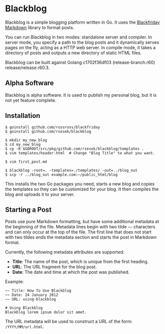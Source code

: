 # Blackblog

Blackblog is a simple blogging platform written in Go. It uses the
[Blackfriday Markdown](https://github.com/russross/blackfriday) library to
format posts.

You can run Blackblog in two modes: standalone server and compiler. In server
mode, you specify a path to the blog posts and it dynamically serves pages on
the fly, acting as a HTTP web server. In compile mode, it takes a directory
of posts and outputs a new directory of static HTML files.

Blackblog can be built against Golang c1702f36df03 (release-branch.r60) release/release.r60.3.

## Alpha Software

Blackblog is alpha software. It is used to publish my personal blog, but it is
not yet feature complete.

## Installation

    $ goinstall github.com/russross/blackfriday
    $ goinstall github.com/rsesek/blackblog

    $ mkdir my_new_blog
    $ cd my_new_blog
    $ cp -R $GOROOT/src/pkg/github.com/rsesek/blackblog/templates .
    $ vim templates/header.html  # Change "Blog Title" to what you want.

    $ vim first_post.md

    $ blackblog -root=. -templates=./templates/ -out=../blog_out
    $ scp -r ../blog_out example.com:~/public_html/blog

This installs the two Go packages you need, starts a new blog and copies the
templates so they can be customized for your blog. It then compiles the blog
and uploads it to your server.

## Starting a Post

Posts use pure Markdown formatting, but have some additional metadata at the
beginning of the file. Metadata lines begin with two tilde `~~` characters and
can only occur at the top of the file. The first line that does not start with
two tildes ends the metadata section and starts the post in Markdown format.

Currently, the following metadata attributes are supported:

* **Title**: The name of the post, which is unique from the first heading.
* **URL**: The URL fragment for the blog post.
* **Date**: The date and time at which the post was published.

Example:

    ~~ Title: How To Use Blackblog
    ~~ Date: 24 January 2012
    ~~ URL: using-blackblog

    # Using Blackblog
    Blackblog lorem ipsum dolor sit amet.

The URL metadata will be used to construct a URL of the form:
`/YYYY/MM/url.html`.
